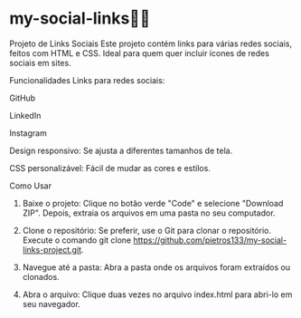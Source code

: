 # my-social-links🧑‍💻
Projeto de Links Sociais
Este projeto contém links para várias redes sociais, feitos com HTML e CSS. Ideal para quem quer incluir ícones de redes sociais em sites.

Funcionalidades
Links para redes sociais:

GitHub

LinkedIn

Instagram


Design responsivo: Se ajusta a diferentes tamanhos de tela.

CSS personalizável: Fácil de mudar as cores e estilos.

Como Usar
1. Baixe o projeto: Clique no botão verde "Code" e selecione "Download ZIP". Depois, extraia os arquivos em uma pasta no seu computador.

2. Clone o repositório: Se preferir, use o Git para clonar o repositório. Execute o comando git clone https://github.com/pietros133/my-social-links-project.git.

3. Navegue até a pasta: Abra a pasta onde os arquivos foram extraídos ou clonados.

 4. Abra o arquivo: Clique duas vezes no arquivo index.html para abri-lo em seu navegador.

